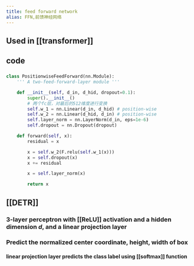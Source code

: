 ```yaml
---
title: feed forward network
alias: FFN,前馈神经网络
---
```

## Used in [[transformer]]
## code
###
```python
class PositionwiseFeedForward(nn.Module):
    ''' A two-feed-forward-layer module '''

    def __init__(self, d_in, d_hid, dropout=0.1):
        super().__init__()
        # 两个fc层，对最后的512维度进行变换
        self.w_1 = nn.Linear(d_in, d_hid) # position-wise
        self.w_2 = nn.Linear(d_hid, d_in) # position-wise
        self.layer_norm = nn.LayerNorm(d_in, eps=1e-6)
        self.dropout = nn.Dropout(dropout)

    def forward(self, x):
        residual = x

        x = self.w_2(F.relu(self.w_1(x)))
        x = self.dropout(x)
        x += residual

        x = self.layer_norm(x)

        return x
```
###
## [[DETR]]
### 3-layer perceptron with [[ReLU]] activation and a **hidden dimension** $d$, and a linear projection layer
### Predict the normalized center coordinate, height, width of box
#### linear projection layer predicts the class label using [[softmax]] function

